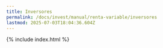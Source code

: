 ```yaml
---
title: Inversores
permalink: /docs/invest/manual/renta-variable/inversores
lastmod: 2025-07-03T18:04:36.604Z
---
```


{% include index.html %}
